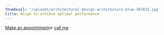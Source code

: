 ```yaml
---
thumbnail: "/uploads/architectural-design-architecture-blue-302831.jpg"
title: Align to achieve optimal performance
---
```


<a class="button" href="https://www.gorendezvous.com/homepage/111690" target="_blank">Make an appointment</a><span class="self_center">or <a href="tel:+14189559602">call me</a></span>
